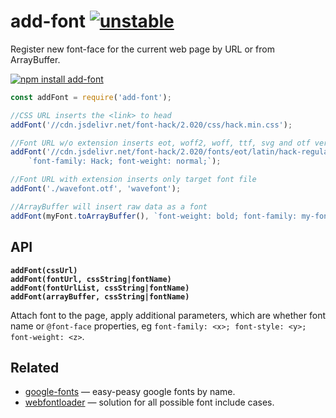 # add-font [![unstable](http://badges.github.io/stability-badges/dist/unstable.svg)](http://github.com/badges/stability-badges)

Register new font-face for the current web page by URL or from ArrayBuffer.

[![npm install add-font](https://nodei.co/npm/add-font.png?mini=true)](https://npmjs.org/package/add-font/)

```js
const addFont = require('add-font');

//CSS URL inserts the <link> to head
addFont('//cdn.jsdelivr.net/font-hack/2.020/css/hack.min.css');

//Font URL w/o extension inserts eot, woff2, woff, ttf, svg and otf versions
addFont('//cdn.jsdelivr.net/font-hack/2.020/fonts/eot/latin/hack-regular-latin-webfont',
	`font-family: Hack; font-weight: normal;`);

//Font URL with extension inserts only target font file
addFont('./wavefont.otf', 'wavefont');

//ArrayBuffer will insert raw data as a font
addFont(myFont.toArrayBuffer(), `font-weight: bold; font-family: my-font-${id};`);
```

## API

**`addFont(cssUrl)`**<br/>
**`addFont(fontUrl, cssString|fontName)`**<br/>
**`addFont(fontUrlList, cssString|fontName)`**<br/>
**`addFont(arrayBuffer, cssString|fontName)`**

Attach font to the page, apply additional parameters, which are whether font name or `@font-face` properties, eg `font-family: <x>; font-style: <y>; font-weight: <z>`.

## Related

* [google-fonts](https://github.com/hughsk/google-fonts) — easy-peasy google fonts by name.
* [webfontloader](https://github.com/typekit/webfontloader) — solution for all possible font include cases.
